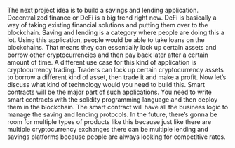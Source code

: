 The next project idea is to build a savings and lending application. Decentralized finance or DeFi is a big trend right now. DeFi is basically a way of taking existing financial solutions and putting them over to the blockchain. Saving and lending is a category where people are doing this a lot. Using this application, people would be able to take loans on the blockchains. That means they can essentially lock up certain assets and borrow other cryptocurrencies and then pay back later after a certain amount of time. A different use case for this kind of application is cryptocurrency trading. Traders can lock up certain cryptocurrency assets to borrow a different kind of asset, then trade it and make a profit. Now let’s discuss what kind of technology would you need to build this. Smart contracts will be the major part of such applications. You need to write smart contracts with the solidity programming language and then deploy them in the blockchain. The smart contract will have all the business logic to manage the saving and lending protocols. In the future, there’s gonna be room for multiple types of products like this because just like there are multiple cryptocurrency exchanges there can be multiple lending and savings platforms because people are always looking for competitive rates. 